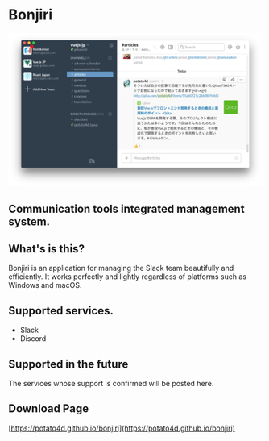 # Bonjiri

![Image](./raw_resources/screenshot.png)

## Communication tools integrated management system.

## What's is this?

Bonjiri is an application for managing the Slack team beautifully and efficiently.
It works perfectly and lightly regardless of platforms such as Windows and macOS.

## Supported services.

* Slack
* Discord

## Supported in the future

The services whose support is confirmed will be posted here.

## Download Page

[https://potato4d.github.io/bonjiri](https://potato4d.github.io/bonjiri)
